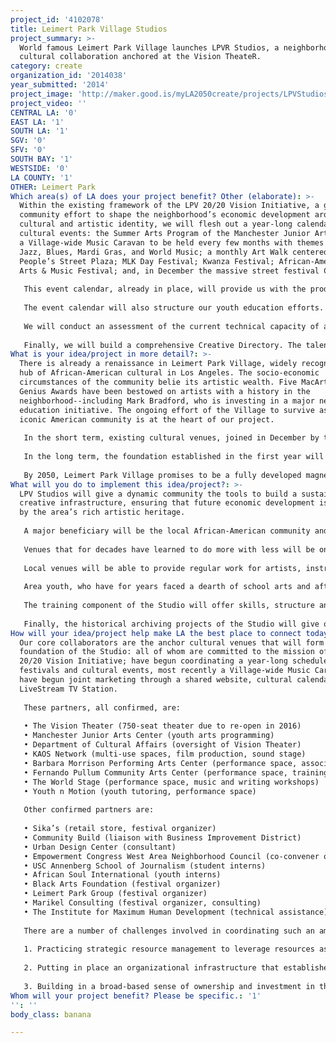 ```yaml
---
project_id: '4102078'
title: Leimert Park Village Studios
project_summary: >-
  World famous Leimert Park Village launches LPVR Studios, a neighborhood
  cultural collaboration anchored at the Vision TheateR.
category: create
organization_id: '2014038'
year_submitted: '2014'
project_image: 'http://maker.good.is/myLA2050create/projects/LPVStudios.html'
project_video: ''
CENTRAL LA: '0'
EAST LA: '1'
SOUTH LA: '1'
SGV: '0'
SFV: '0'
SOUTH BAY: '1'
WESTSIDE: '0'
LA COUNTY: '1'
OTHER: Leimert Park
Which area(s) of LA does your project benefit? Other (elaborate): >-
  Within the existing framework of the LPV 20/20 Vision Initiative, a grassroots
  community effort to shape the neighborhood’s economic development around its
  cultural and artistic identity, we will flesh out a year-long calendar of
  cultural events: the Summer Arts Program of the Manchester Junior Arts Center;
  a Village-wide Music Caravan to be held every few months with themes like
  Jazz, Blues, Mardi Gras, and World Music; a monthly Art Walk centered in the
  People’s Street Plaza; MLK Day Festival; Kwanza Festival; African-American
  Arts & Music Festival; and, in December the massive street festival CicLAvia.
   
   This event calendar, already in place, will provide us with the production calendar for LPV Studios. Around each event, we will produce original programming: recording performances, readings, and public art. Second, our signature events will be used as deadlines for the production of documentary material (film, audio, and literary) as part of our Artistic & Cultural Heritage Program--to be sold during the events, generating income for the local creative economy, and passing on our living arts to the broader community. 
   
   The event calendar will also structure our youth education efforts. We will use youth involvement in performance, planning and production to create a curriculum in arts history, media literary, in documenting cultural heritage, and in technical skills needed in the creative industry. This curriculum will be designed along the lines of the STEAM (Science, Technology, Engineering, Arts & Math) educational framework, positioning us to establish an accredited academic program. 
   
   We will conduct an assessment of the current technical capacity of anchor venues, and make necessary upgrades. We plan to target The World Stage, KAOS Network, Barbara Morrison and Fernando Pullum for temporary sound-proofing; to acquire portable green screens that can be used to film in all of the above, and at Youth n Motion; and to acquire a pool of cameras, audio and video recording equipment, and editing equipment to be shared amongst the partner venues. 
   
   Finally, we will build a comprehensive Creative Directory. The talent base will include those directly connected to our anchor venues, independent producers and artists whose involvement in our events can be a springboard for additional ventures. The People’s Street Plaza will in essence serve as an open-air co-working space nurturing connection and collaboration.
What is your idea/project in more detail?: >-
  There is already a renaissance in Leimert Park Village, widely recognized as a
  hub of African-American cultural in Los Angeles. The socio-economic
  circumstances of the community belie its artistic wealth. Five MacArthur
  Genius Awards have been bestowed on artists with a history in the
  neighborhood--including Mark Bradford, who is investing in a major new arts
  education initiative. The ongoing effort of the Village to survive as an
  iconic American community is at the heart of our project.
   
   In the short term, existing cultural venues, joined in December by the newly approved Peoples Street Plaza, are a ready infrastructure for performance, education, and creative innovation. Our event calendar assures sustainable performance opportunities, while the LiveStream TV station and online cultural journal offer access to an expanded local (and later national and international) market. Venues with a long history creating more with less will be bolstered by new sources of income, as will independent producers and artists. The involvement of youth in all facets--from planning and performance to documenting the neighborhood’s artistic heritage--will train a new generation of creative industry professionals. The arrival of CicLAvia in December will bring a fresh new audience. 
   
   In the long term, the foundation established in the first year will allow us to fully take advantage of a series of opportunities ahead. The 750-seat Vision Theater will reopen in 2016, dramatically expanding capacity. The creative infrastructure we plan to have in place when the LPV Metro stop opens in 2020 will open up new markets. With a straight link to the airport and national and international travelers, LVP Studios will have access to the global travel market and creative economy. Capturing that market requires a core of cultural, business and artistic activities that will make LPV a 'must see' destination.
   
   By 2050, Leimert Park Village promises to be a fully developed magnet for cultural enrichment and artistic innovation. A homegrown Studio, based in local cultural establishments and anchored by the Vision Theater and People’s Street Plaza, will offer a new generation of creative professionals training, employment, and structure for ongoing collaboration. As the local hub for the culture and arts of the African Diaspora, Leimert Park Village will be both an international destination, and a portal for national and international distribution of film and music.
What will you do to implement this idea/project?: >-
  LPV Studios will give a dynamic community the tools to build a sustainable
  creative infrastructure, ensuring that future economic development is guided
  by the area’s rich artistic heritage. 
   
   A major beneficiary will be the local African-American community and those who have come to cherish its cultural legacy. Across the country, traditional centers of black culture have been disrupted and dispersed. Los Angeles has witnessed the dissolution of the famed Central Avenue jazz & blues scene, and the dislocation of the literary revival in Watts in the late 60s. Leimert Park remains the best hope for a permanent safe haven for that living history.
   
   Venues that for decades have learned to do more with less will be on solid footing. A shared pool of state-of-the-art equipment, modest facility upgrades, and paid coordinators will ground a thriving local creative industry. An enhanced schedule of cultural events will substantially expand the market for local creative production. Without this foundation, the community will be ill-equipped to capture the new traffic that the coming subway station will surely draw. With it, the possibilities are endless.
   
   Local venues will be able to provide regular work for artists, instructors, and producers who have for years volunteered their time. Anchored by the open-air co-working space of the People’s Plaza, our cultural calendar will be an incubator for artistic innovation. This activity will be a growing source of varied employment in the creative industry.
   
   Area youth, who have for years faced a dearth of school arts and after-school programs, will have exciting new options. Youth participants will be given hands-on experience connecting them with their own cultural heritage, and providing practical skills for the future. We have the opportunity to nurture a whole new generation of artist-entrepreneurs. 
   
   The training component of the Studio will offer skills, structure and a second chance to the previously incarcerated, emancipated minors, foster youth, and young people who have difficulty finding a place in mainstream educational institutions. By providing a safe public space for youth and their families, we will enhance the social fabric of the area and prevent young people from getting into trouble in the first place.
   
   Finally, the historical archiving projects of the Studio will give our neighborhood’s elders a meaningful role in preserving our history and in passing it on to the next generation.
How will your idea/project help make LA the best place to connect today? In LA2050?: >-
  Our core collaborators are the anchor cultural venues that will form the
  foundation of the Studio: all of whom are committed to the mission of the LPV
  20/20 Vision Initiative; have begun coordinating a year-long schedule of
  festivals and cultural events, most recently a Village-wide Music Caravan; and
  have begun joint marketing through a shared website, cultural calendar, and
  LiveStream TV Station. 
   
   These partners, all confirmed, are:
   
   • The Vision Theater (750-seat theater due to re-open in 2016)
   • Manchester Junior Arts Center (youth arts programming)
   • Department of Cultural Affairs (oversight of Vision Theater)
   • KAOS Network (multi-use spaces, film production, sound stage)
   • Barbara Morrison Performing Arts Center (performance space, association with Living Legends)
   • Fernando Pullum Community Arts Center (performance space, training, performance space, production)
   • The World Stage (performance space, music and writing workshops)
   • Youth n Motion (youth tutoring, performance space)
   
   Other confirmed partners are:
   
   • Sika’s (retail store, festival organizer)
   • Community Build (liaison with Business Improvement District)
   • Urban Design Center (consultant)
   • Empowerment Congress West Area Neighborhood Council (co-convener of LPV 20/20 Initiative)
   • USC Annenberg School of Journalism (student interns)
   • African Soul International (youth interns)
   • Black Arts Foundation (festival organizer)
   • Leimert Park Group (festival organizer)
   • Marikel Consulting (festival organizer, consulting)
   • The Institute for Maximum Human Development (technical assistance)
   
   There are a number of challenges involved in coordinating such an ambitious project amongst so many diverse partners. Factors critical to successful collaboration include:
   
   1. Practicing strategic resource management to leverage resources as efficiently as possible; steadily build technical and production capacity; and ensure long-term sustainability.
   
   2. Putting in place an organizational infrastructure that establishes a shared set of values and practices; clarifies benefits and obligations of partners; implements a long-term strategic plan.
   
   3. Building in a broad-based sense of ownership and investment in the Studio: Leimert Park Village is a small area with limited resources; to meet the full scope of our ambitions, we will have to make Leimert a magnet for cultural education, training, and enrichment; and a center for creative innovation.
Whom will your project benefit? Please be specific.: '1'
'': ''
body_class: banana

---
```

